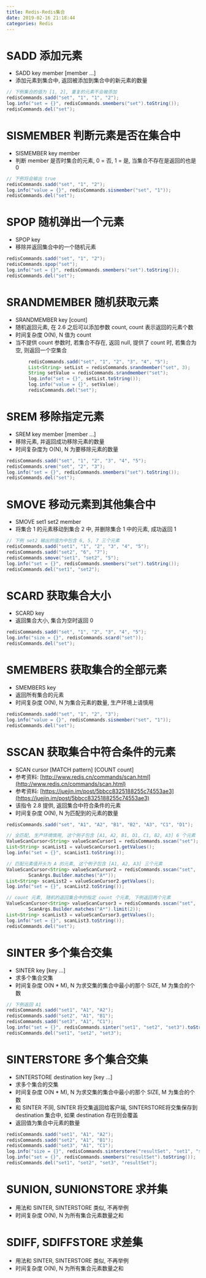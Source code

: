 ```yaml
---
title: Redis-Redis集合
date: 2019-02-16 21:18:44
categories: Redis
---
```


# SADD 添加元素

* SADD key member [member …]
* 添加元素到集合中, 返回被添加到集合中的新元素的数量

```java
// 下例集合的值为 [1, 2], 重复的元素不会被添加
redisCommands.sadd("set", "1", "1", "2");
log.info("set = {}", redisCommands.smembers("set").toString());
redisCommands.del("set");
```

# SISMEMBER 判断元素是否在集合中

* SISMEMBER key member
* 判断 member 是否时集合的元素, 0 = 否, 1 = 是, 当集合不存在是返回的也是 0

```java
// 下例将会输出 true
redisCommands.sadd("set", "1", "2");
log.info("value = {}", redisCommands.sismember("set", "1"));
redisCommands.del("set");
```

<!-- more -->

# SPOP 随机弹出一个元素

* SPOP key
* 移除并返回集合中的一个随机元素

```java
redisCommands.sadd("set", "1", "2");
redisCommands.spop("set");
log.info("set = {}", redisCommands.smembers("set").toString());
redisCommands.del("set");
```

# SRANDMEMBER 随机获取元素

* SRANDMEMBER key [count]
* 随机返回元素, 在 2.6 之后可以添加参数 count, count 表示返回的元素个数
* 时间复杂度 O(N), N 值为 count
* 当不提供 count 参数时, 若集合不存在, 返回 null, 提供了 count 时, 若集合为空, 则返回一个空集合

```java
        redisCommands.sadd("set", "1", "2", "3", "4", "5");
        List<String> setList = redisCommands.srandmember("set", 3);
        String setValue = redisCommands.srandmember("set");
        log.info("set = {}", setList.toString());
        log.info("value = {}", setValue);
        redisCommands.del("set");
```

# SREM 移除指定元素

* SREM key member [member …]
* 移除元素, 并返回成功移除元素的数量
* 时间复杂度为 O(N), N 为要移除元素的数量

```java
redisCommands.sadd("set", "1", "2", "3", "4", "5");
redisCommands.srem("set", "2", "3");
log.info("set = {}", redisCommands.smembers("set").toString());
redisCommands.del("set");
```

# SMOVE 移动元素到其他集合中

* SMOVE set1 set2 member
* 将集合 1 的元素移动到集合 2 中, 并删除集合 1 中的元素, 成功返回 1

```java
// 下例 set2 输出的值为中包含 6, 5, 7 三个元素
redisCommands.sadd("set1", "1", "2", "3", "4", "5");
redisCommands.sadd("set2", "6", "7");
redisCommands.smove("set1", "set2", "5");
log.info("set = {}", redisCommands.smembers("set").toString());
redisCommands.del("set1", "set2");
```

# SCARD 获取集合大小

* SCARD key
* 返回集合大小, 集合为空时返回 0

```java
redisCommands.sadd("set", "1", "2", "3", "4", "5");
log.info("size = {}", redisCommands.scard("set"));
redisCommands.del("set");
```

# SMEMBERS 获取集合的全部元素

* SMEMBERS key
* 返回所有集合的元素
* 时间复杂度 O(N), N 为集合元素的数量, 生产环境上请慎用

```java
redisCommands.sadd("set", "1", "2", "3");
log.info("value = {}", redisCommands.sismember("set", "1"));
redisCommands.del("set");
```

# SSCAN 获取集合中符合条件的元素

* SCAN cursor [MATCH pattern] [COUNT count]
* 参考资料: [http://www.redis.cn/commands/scan.html](http://www.redis.cn/commands/scan.html)
* 参考资料: [https://juejin.im/post/5bbcc8325188255c74553ae3](https://juejin.im/post/5bbcc8325188255c74553ae3)
* 该指令 2.8 提供, 返回集合中符合条件的元素
* 时间复杂度 O(N), N 为匹配到的元素的数量

```java
redisCommands.sadd("set", "A1", "A2", "B1", "B2", "A3", "C1", "D1");

// 全匹配, 生产环境慎用, 这个例子包含 [A1, A2, B1, D1, C1, B2, A3] 6 个元素
ValueScanCursor<String> valueScanCursor1 = redisCommands.sscan("set");
List<String> scanList1 = valueScanCursor1.getValues();
log.info("set = {}", scanList1.toString());

// 匹配元素值开头为 A 的元素, 这个例子包含 [A1, A2, A3] 三个元素
ValueScanCursor<String> valueScanCursor2 = redisCommands.sscan("set",
        ScanArgs.Builder.matches("A*"));
List<String> scanList2 = valueScanCursor2.getValues();
log.info("set = {}", scanList2.toString());

// count 元素, 随机的返回集合中的指定 count 个元素, 下例返回两个元素
ValueScanCursor<String> valueScanCursor3 = redisCommands.sscan("set",
        ScanArgs.Builder.matches("A*").limit(2));
List<String> scanList3 = valueScanCursor3.getValues();
log.info("set = {}", scanList3.toString());
redisCommands.del("set");
```

# SINTER 多个集合交集

* SINTER key [key …]
* 求多个集合交集
* 时间复杂度 O(N * M), N 为求交集的集合中最小的那个 SIZE, M 为集合的个数

```java
// 下例返回 A1
redisCommands.sadd("set1", "A1", "A2");
redisCommands.sadd("set2", "A1", "B1");
redisCommands.sadd("set3", "A1", "C1");
log.info("set = {}", redisCommands.sinter("set1", "set2", "set3").toString());
redisCommands.del("set1", "set2", "set3");
```

# SINTERSTORE 多个集合交集

* SINTERSTORE destination key [key …]
* 求多个集合的交集
* 时间复杂度 O(N * M), N 为求交集的集合中最小的那个 SIZE, M 为集合的个数
* 和 SINTER 不同, SINTER 将交集返回给客户端, SINTERSTORE将交集保存到 destination 集合中, 如果 destination 存在则会覆盖
* 返回值为集合中元素的数量

```java
redisCommands.sadd("set1", "A1", "A2");
redisCommands.sadd("set2", "A1", "B1");
redisCommands.sadd("set3", "A1", "C1");
log.info("size = {}", redisCommands.sinterstore("resultSet", "set1", "set2", "set3"));
log.info("set = {}", redisCommands.smembers("resultSet").toString());
redisCommands.del("set1", "set2", "set3", "resultSet");
```

# SUNION, SUNIONSTORE 求并集

* 用法和 SINTER, SINTERSTORE 类似, 不再举例
* 时间复杂度 O(N), N 为所有集合元素数量之和

# SDIFF, SDIFFSTORE 求差集

* 用法和 SINTER, SINTERSTORE 类似, 不再举例
* 时间复杂度 O(N), N 为所有集合元素数量之和